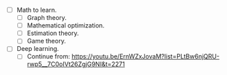 - [ ] Math to learn.
	- [ ] Graph theory.
	- [ ] Mathematical optimization.
	- [ ] Estimation theory.
	- [ ] Game theory.
- [ ] Deep learning.
	- [ ] Continue from: https://youtu.be/ErnWZxJovaM?list=PLtBw6njQRU-rwp5__7C0oIVt26ZgjG9NI&t=2271